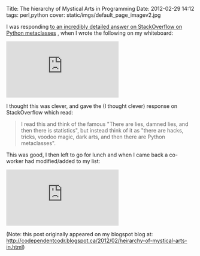Title: The hierarchy of Mystical Arts in Programming
Date: 2012-02-29 14:12
tags: perl,python
cover: static/imgs/default_page_imagev2.jpg

I was responding
[to an incredibly detailed answer on StackOverflow on Python metaclasses](http://stackoverflow.com/questions/100003/what-is-a-metaclass-in-python)
, when I wrote the following on my whiteboard:

![original whiteboard contents](http://desmond.imageshack.us/Himg809/scaled.php?server=809&filename=imag0638j.jpg&res=crop)

I thought this was clever, and gave the (I thought clever) response on StackOverflow which read:

> I read this and think of the famous "There are lies, damned lies, and then there is statistics", but instead think of
it as "there are hacks, tricks, voodoo magic, dark arts, and then there are Python metaclasses".

This was good, I then left to go for lunch and when I came back a co-worker had modified/added to my list:

![updated whiteboard contents](http://desmond.imageshack.us/Himg196/scaled.php?server=196&filename=imag0637x.jpg&res=crop)

(Note: this post originally appeared on my blogspot blog at: <http://codependentcodr.blogspot.ca/2012/02/heirarchy-of-mystical-arts-in.html>)
